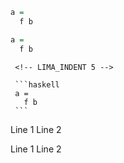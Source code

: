    <!-- LIMA_INDENT 3 -->

   ```haskell
   a =
     f b
   ```

<!-- LIMA_DEDENT -->

```haskell
a =
  f b
```

  <!-- LIMA_INDENT 2 -->

     <!-- LIMA_INDENT 5 -->

     ```haskell
     a =
       f b
     ```

<!-- Hello,

world!
-->

Line 1
Line 2

Line 1
Line 2

<!-- LIMA_DISABLE

Line 1
Line 2

LIMA_ENABLE -->
